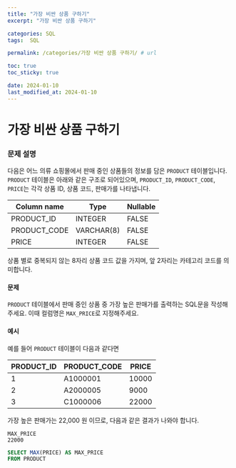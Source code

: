 ```yaml
---
title: "가장 비싼 상품 구하기"
excerpt: "가장 비싼 상품 구하기"

categories: SQL
tags:  SQL

permalink: /categories/가장 비싼 상품 구하기/ # url

toc: true
toc_sticky: true

date: 2024-01-10
last_modified_at: 2024-01-10
---
```


# 가장 비싼 상품 구하기

### 문제 설명

다음은 어느 의류 쇼핑몰에서 판매 중인 상품들의 정보를 담은 `PRODUCT` 테이블입니다. `PRODUCT` 테이블은 아래와 같은 구조로 되어있으며, `PRODUCT_ID`, `PRODUCT_CODE`, `PRICE`는 각각 상품 ID, 상품 코드, 판매가를 나타냅니다.

| Column name  | Type        | Nullable |
|--------------|-------------|----------|
| PRODUCT_ID   | INTEGER     | FALSE    |
| PRODUCT_CODE | VARCHAR(8)  | FALSE    |
| PRICE        | INTEGER     | FALSE    |

상품 별로 중복되지 않는 8자리 상품 코드 값을 가지며, 앞 2자리는 카테고리 코드를 의미합니다.

#### 문제

`PRODUCT` 테이블에서 판매 중인 상품 중 가장 높은 판매가를 출력하는 SQL문을 작성해주세요. 이때 컬럼명은 `MAX_PRICE`로 지정해주세요.

#### 예시

예를 들어 `PRODUCT` 테이블이 다음과 같다면

| PRODUCT_ID | PRODUCT_CODE | PRICE  |
|------------|--------------|--------|
| 1          | A1000001     | 10000  |
| 2          | A2000005     | 9000   |
| 3          | C1000006     | 22000  |

가장 높은 판매가는 22,000 원 이므로, 다음과 같은 결과가 나와야 합니다.

```
MAX_PRICE
22000
```

```sql
SELECT MAX(PRICE) AS MAX_PRICE
FROM PRODUCT
```

